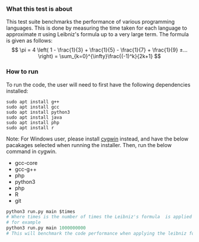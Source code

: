 ### What this test is about
This test suite benchmarks the performance of various programming languages. This is done by measuring the time taken for each language to approximate $\pi$ using Leibniz's formula up to a very large term.
The formula is given as follows:
$$
\pi = 4 \left( 1 - \frac{1}{3} + \frac{1}{5} - \frac{1}{7} + \frac{1}{9} ±... \right) = \sum_{k=0}^{\infty}\frac{(-1)^k}{2k+1}
$$

### How to run
To run the code, the user will need to first have the following dependencies installed:
```
sudo apt install g++
sudo apt install gcc
sudo apt install python3
sudo apt install java
sudo apt install php
sudo apt install r
```

Note: For Windows user, please install <a href="https://cygwin.com/">cygwin</a> instead, and have the below pacakages selected when running the installer. Then, run the below command in cygwin.
* gcc-core
* gcc-g++
* php
* python3
* php
* R
* git

```python
python3 run.py main $times
# Where times is the number of times the Leibniz's formula  is applied
# for example
python3 run.py main 1000000000
# This will benchmark the code performance when applying the leibniz formula a billion times
```
